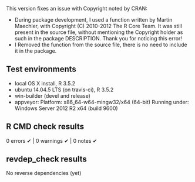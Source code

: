 This version fixes an issue with Copyright noted by CRAN:
* During package development, I used a function written by Martin Maechler, with Copyright (C) 2010-2012 The R Core Team. It was still present in the source file, without mentioning the Copyright holder as such in the package DESCRIPTION. Thank you for noticing this error!
* I Removed the function from the source file, there is no need to include it in the package.


## Test environments
* local OS X install, R 3.5.2
* ubuntu 14.04.5 LTS (on travis-ci), R 3.5.2
* win-builder (devel and release)
* appveyor: Platform: x86_64-w64-mingw32/x64 (64-bit) Running under: Windows Server 2012 R2 x64 (build 9600)

## R CMD check results
0 errors ✔ | 0 warnings ✔ | 0 notes ✔

## revdep_check results
No reverse dependencies (yet)


